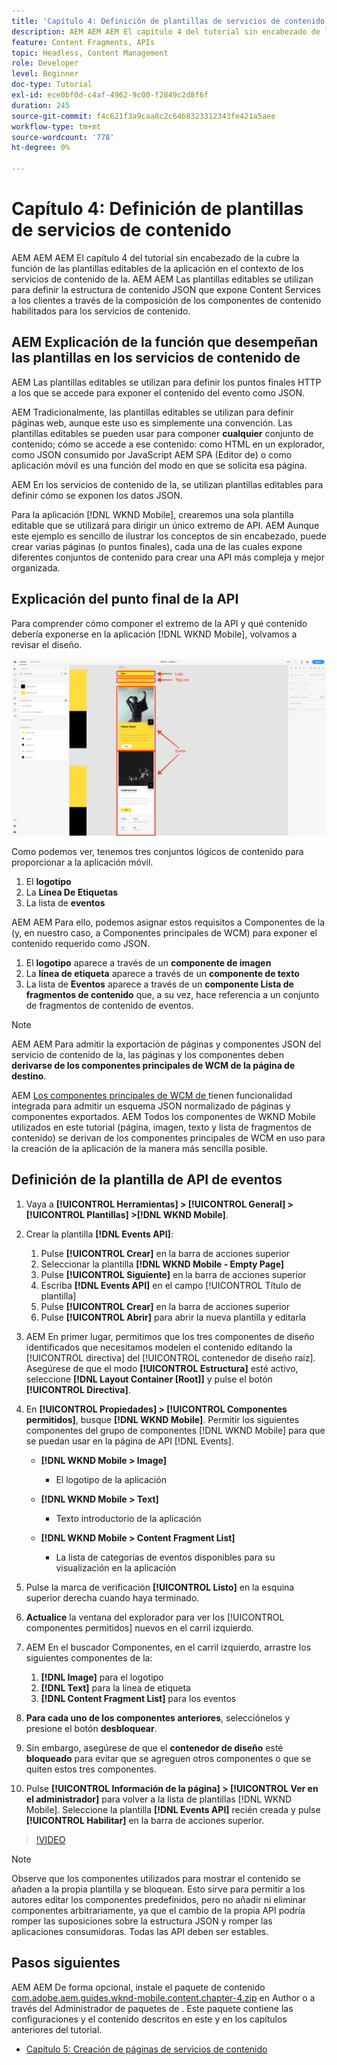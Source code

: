 ```yaml
---
title: 'Capítulo 4: Definición de plantillas de servicios de contenido: servicios de contenido'
description: AEM AEM AEM El capítulo 4 del tutorial sin encabezado de la cubre la función de las plantillas editables de la aplicación en el contexto de los servicios de contenido de la. AEM Las plantillas editables se utilizan para definir la estructura de contenido JSON que, en última instancia, exponen los servicios de contenido.
feature: Content Fragments, APIs
topic: Headless, Content Management
role: Developer
level: Beginner
doc-type: Tutorial
exl-id: ece0bf0d-c4af-4962-9c00-f2849c2d8f6f
duration: 245
source-git-commit: f4c621f3a9caa8c2c64b8323312343fe421a5aee
workflow-type: tm+mt
source-wordcount: '778'
ht-degree: 0%

---
```


# Capítulo 4: Definición de plantillas de servicios de contenido

AEM AEM AEM El capítulo 4 del tutorial sin encabezado de la cubre la función de las plantillas editables de la aplicación en el contexto de los servicios de contenido de la. AEM AEM Las plantillas editables se utilizan para definir la estructura de contenido JSON que expone Content Services a los clientes a través de la composición de los componentes de contenido habilitados para los servicios de contenido.

## AEM Explicación de la función que desempeñan las plantillas en los servicios de contenido de

AEM Las plantillas editables se utilizan para definir los puntos finales HTTP a los que se accede para exponer el contenido del evento como JSON.

AEM Tradicionalmente, las plantillas editables se utilizan para definir páginas web, aunque este uso es simplemente una convención. Las plantillas editables se pueden usar para componer **cualquier** conjunto de contenido; cómo se accede a ese contenido: como HTML en un explorador, como JSON consumido por JavaScript AEM SPA (Editor de) o como aplicación móvil es una función del modo en que se solicita esa página.

AEM En los servicios de contenido de la, se utilizan plantillas editables para definir cómo se exponen los datos JSON.

Para la aplicación [!DNL WKND Mobile], crearemos una sola plantilla editable que se utilizará para dirigir un único extremo de API. AEM Aunque este ejemplo es sencillo de ilustrar los conceptos de sin encabezado, puede crear varias páginas (o puntos finales), cada una de las cuales expone diferentes conjuntos de contenido para crear una API más compleja y mejor organizada.

## Explicación del punto final de la API

Para comprender cómo componer el extremo de la API y qué contenido debería exponerse en la aplicación [!DNL WKND Mobile], volvamos a revisar el diseño.

![Descomposición de página de API de eventos](./assets/chapter-4/design-to-component-mapping.png)

Como podemos ver, tenemos tres conjuntos lógicos de contenido para proporcionar a la aplicación móvil.

1. El **logotipo**
2. La **Línea De Etiquetas**
3. La lista de **eventos**

AEM AEM Para ello, podemos asignar estos requisitos a Componentes de la (y, en nuestro caso, a Componentes principales de WCM) para exponer el contenido requerido como JSON.

1. El **logotipo** aparece a través de un **componente de imagen**
2. La **línea de etiqueta** aparece a través de un **componente de texto**
3. La lista de **Eventos** aparece a través de un **componente Lista de fragmentos de contenido** que, a su vez, hace referencia a un conjunto de fragmentos de contenido de eventos.

>[!NOTE]
>
>AEM AEM Para admitir la exportación de páginas y componentes JSON del servicio de contenido de la, las páginas y los componentes deben **derivarse de los componentes principales de WCM de la página de destino**.
>
>AEM [Los componentes principales de WCM de ](https://github.com/Adobe-Marketing-Cloud/aem-core-wcm-components) tienen funcionalidad integrada para admitir un esquema JSON normalizado de páginas y componentes exportados. AEM Todos los componentes de WKND Mobile utilizados en este tutorial (página, imagen, texto y lista de fragmentos de contenido) se derivan de los componentes principales de WCM en uso para la creación de la aplicación de la manera más sencilla posible.

## Definición de la plantilla de API de eventos

1. Vaya a **[!UICONTROL Herramientas] > [!UICONTROL General] > [!UICONTROL Plantillas] >[!DNL WKND Mobile]**.

1. Crear la plantilla **[!DNL Events API]**:

   1. Pulse **[!UICONTROL Crear]** en la barra de acciones superior
   1. Seleccionar la plantilla **[!DNL WKND Mobile - Empty Page]**
   1. Pulse **[!UICONTROL Siguiente]** en la barra de acciones superior
   1. Escriba **[!DNL Events API]** en el campo [!UICONTROL Título de plantilla]
   1. Pulse **[!UICONTROL Crear]** en la barra de acciones superior
   1. Pulse **[!UICONTROL Abrir]** para abrir la nueva plantilla y editarla

1. AEM En primer lugar, permitimos que los tres componentes de diseño identificados que necesitamos modelen el contenido editando la [!UICONTROL directiva] del [!UICONTROL contenedor de diseño raíz]. Asegúrese de que el modo **[!UICONTROL Estructura]** esté activo, seleccione **[!DNL Layout Container \[Root\]]** y pulse el botón **[!UICONTROL Directiva]**.
1. En **[!UICONTROL Propiedades] > [!UICONTROL Componentes permitidos]**, busque **[!DNL WKND Mobile]**. Permitir los siguientes componentes del grupo de componentes [!DNL WKND Mobile] para que se puedan usar en la página de API [!DNL Events].

   * **[!DNL WKND Mobile > Image]**

      * El logotipo de la aplicación

   * **[!DNL WKND Mobile > Text]**

      * Texto introductorio de la aplicación

   * **[!DNL WKND Mobile > Content Fragment List]**

      * La lista de categorías de eventos disponibles para su visualización en la aplicación

1. Pulse la marca de verificación **[!UICONTROL Listo]** en la esquina superior derecha cuando haya terminado.
1. **Actualice** la ventana del explorador para ver los [!UICONTROL componentes permitidos] nuevos en el carril izquierdo.
1. AEM En el buscador Componentes, en el carril izquierdo, arrastre los siguientes componentes de la:
   1. **[!DNL Image]** para el logotipo
   2. **[!DNL Text]** para la línea de etiqueta
   3. **[!DNL Content Fragment List]** para los eventos
1. **Para cada uno de los componentes anteriores**, selecciónelos y presione el botón **desbloquear**.
1. Sin embargo, asegúrese de que el **contenedor de diseño** esté **bloqueado** para evitar que se agreguen otros componentes o que se quiten estos tres componentes.
1. Pulse **[!UICONTROL Información de la página] > [!UICONTROL Ver en el administrador]** para volver a la lista de plantillas [!DNL WKND Mobile]. Seleccione la plantilla **[!DNL Events API]** recién creada y pulse **[!UICONTROL Habilitar]** en la barra de acciones superior.

>[!VIDEO](https://video.tv.adobe.com/v/28342?quality=12&learn=on)

>[!NOTE]
>
> Observe que los componentes utilizados para mostrar el contenido se añaden a la propia plantilla y se bloquean. Esto sirve para permitir a los autores editar los componentes predefinidos, pero no añadir ni eliminar componentes arbitrariamente, ya que el cambio de la propia API podría romper las suposiciones sobre la estructura JSON y romper las aplicaciones consumidoras. Todas las API deben ser estables.

## Pasos siguientes

AEM AEM De forma opcional, instale el paquete de contenido [com.adobe.aem.guides.wknd-mobile.content.chapter-4.zip](https://github.com/adobe/aem-guides-wknd-mobile/releases/latest) en Author o a través del Administrador de paquetes de [](http://localhost:4502/crx/packmgr/index.jsp). Este paquete contiene las configuraciones y el contenido descritos en este y en los capítulos anteriores del tutorial.

* [Capítulo 5: Creación de páginas de servicios de contenido](./chapter-5.md)
